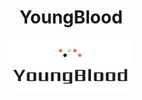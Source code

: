 <h1 align="center">YoungBlood</h1>
<p align="center">
    <img src="logo.png" alt="logo" width="200"/>
</p>

